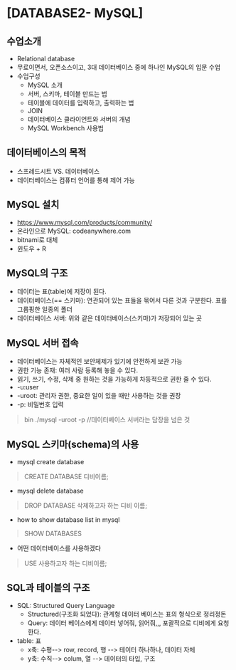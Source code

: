 # [DATABASE2- MySQL]

## 수업소개
- Relational database
- 무료이면서, 오픈소스이고, 3대 데이터베이스 중에 하나인 MySQL의 입문 수업
- 수업구성
	- MySQL 소개
	- 서버, 스키마, 테이블 만드는 법
	- 테이블에 데이터를 입력하고, 출력하는 법
	- JOIN
	- 데이터베이스 클라이언트와 서버의 개념
	- MySQL Workbench 사용법


## 데이터베이스의 목적
- 스프레드시트 VS. 데이터베이스
- 데이터베이스는 컴퓨터 언어를 통해 제어 가능


## MySQL 설치
- https://www.mysql.com/products/community/
- 온라인으로 MySQL: codeanywhere.com
- bitnami로 대체
- 윈도우 + R


## MySQL의 구조
- 데이터는 표(table)에 저장이 된다.
- 데이터베이스(== 스키마): 연관되어 있는 표들을 묶어서 다른 것과 구분한다. 표를 그룹핑한 일종의 폴더
- 데이터베이스 서버: 위와 같은 데이터베이스(스키마)가 저장되어 있는 곳


## MySQL 서버 접속
- 데이터베이스는 자체적인 보안체제가 있기에 안전하게 보관 가능
- 권한 기능 존재: 여러 사람 등록해 놓을 수 있다.
- 읽기, 쓰기, 수정, 삭제 중 원하는 것을 가능하게 차등적으로 권한 줄 수 있다.
- -u:user
- -uroot: 관리자 권한, 중요한 일이 있을 때만 사용하는 것을 권장
- -p: 비밀번호 입력

> bin ./mysql -uroot -p
> //데이터베이스 서버라는 담장을 넘은 것


## MySQL 스키마(schema)의 사용
- mysql create database
> CREATE DATABASE 디비이름;
- mysql delete database
> DROP DATABASE 삭제하고자 하는 디비 이름;
- how to show database list in mysql
> SHOW DATABASES
- 어떤 데이터베이스를 사용하겠다
>USE 사용하고자 하는 디비이름;


## SQL과 테이블의 구조
- SQL: Structured Query Language
	- Structured(구조화 되었다): 관계형 데이터 베이스는 표의 형식으로 정리정돈
	- Query: 데이터 베이스에게 데이터 넣어줘, 읽어줘,,, 포괄적으로 디비에게 요청한다.
- table: 표
	- x축: 수평--> row, record, 행 --> 테이터 하나하나, 데이터 자체
	- y축: 수직--> colum, 열 --> 데이터의 타입, 구조
